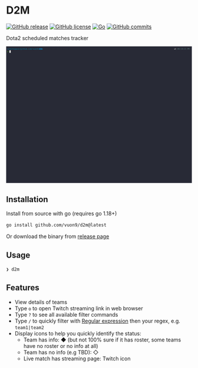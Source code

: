 # D2M

[![GitHub release](https://img.shields.io/github/release/vuon9/d2m.svg)](https://GitHub.com/vuon9/d2m/releases/)
[![GitHub license](https://badgen.net/github/license/vuon9/d2m)](https://github.com/vuon9/d2m/blob/master/LICENSE)
[![Go](https://github.com/vuon9/d2m/actions/workflows/go.yml/badge.svg)](https://github.com/vuon9/d2m/actions/workflows/go.yml)
[![GitHub commits](https://badgen.net/github/commits/vuon9/d2m)](https://github.com/vuon9/d2m/commit/)

Dota2 scheduled matches tracker

![Main](./screenshots/main-with-details.gif)

## Installation

Install from source with go (requires go 1.18+)

```bash
go install github.com/vuon9/d2m@latest
```

Or download the binary from [release page](https://github.com/vuon9/d2m/releases)

## Usage

```bash
❯ d2m
```

## Features
- View details of teams
- Type `o` to open Twitch streaming link in web browser
- Type `?` to see all available filter commands
- Type `/` to quickly filter with [Regular expression](https://en.wikipedia.org/wiki/Regular_expression) then your regex, e.g. `team1|team2`
- Display icons to help you quickly identify the status:
    - Team has info: ◆ (but not 100% sure if it has roster, some teams have no roster or no info at all)
    - Team has no info (e.g TBD): ◇
    - Live match has streaming page: Twitch icon
